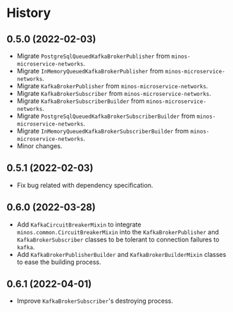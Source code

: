 # History

## 0.5.0 (2022-02-03)

* Migrate `PostgreSqlQueuedKafkaBrokerPublisher` from `minos-microservice-networks`.
* Migrate `InMemoryQueuedKafkaBrokerPublisher` from `minos-microservice-networks`.
* Migrate `KafkaBrokerPublisher` from `minos-microservice-networks`.
* Migrate `KafkaBrokerSubscriber` from `minos-microservice-networks`.
* Migrate `KafkaBrokerSubscriberBuilder` from `minos-microservice-networks`.
* Migrate `PostgreSqlQueuedKafkaBrokerSubscriberBuilder` from `minos-microservice-networks`.
* Migrate `InMemoryQueuedKafkaBrokerSubscriberBuilder` from `minos-microservice-networks`.
* Minor changes.

## 0.5.1 (2022-02-03)

* Fix bug related with dependency specification.

## 0.6.0 (2022-03-28)

* Add `KafkaCircuitBreakerMixin` to integrate `minos.common.CircuitBreakerMixin` into the `KafkaBrokerPublisher` and `KafkaBrokerSubscriber` classes to be tolerant to connection failures to `kafka`.
* Add `KafkaBrokerPublisherBuilder` and `KafkaBrokerBuilderMixin` classes to ease the building process.

## 0.6.1 (2022-04-01)

* Improve `KafkaBrokerSubscriber`'s destroying process.